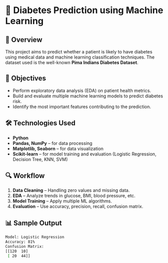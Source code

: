 # 🧬 Diabetes Prediction using Machine Learning

## 📍 Overview
This project aims to predict whether a patient is likely to have diabetes using medical data and machine learning classification techniques. The dataset used is the well-known **Pima Indians Diabetes Dataset**.

## 🧠 Objectives
- Perform exploratory data analysis (EDA) on patient health metrics.
- Build and evaluate multiple machine learning models to predict diabetes risk.
- Identify the most important features contributing to the prediction.

## 🛠️ Technologies Used
- **Python**
- **Pandas, NumPy** – for data processing
- **Matplotlib, Seaborn** – for data visualization
- **Scikit-learn** – for model training and evaluation (Logistic Regression, Decision Tree, KNN, SVM)

## 🔍 Workflow
1. **Data Cleaning** – Handling zero values and missing data.
2. **EDA** – Analyze trends in glucose, BMI, blood pressure, etc.
3. **Model Training** – Apply multiple ML algorithms.
4. **Evaluation** – Use accuracy, precision, recall, confusion matrix.

## 📊 Sample Output
```bash
Model: Logistic Regression
Accuracy: 81%
Confusion Matrix:
[[120  10]
 [ 20  44]]
